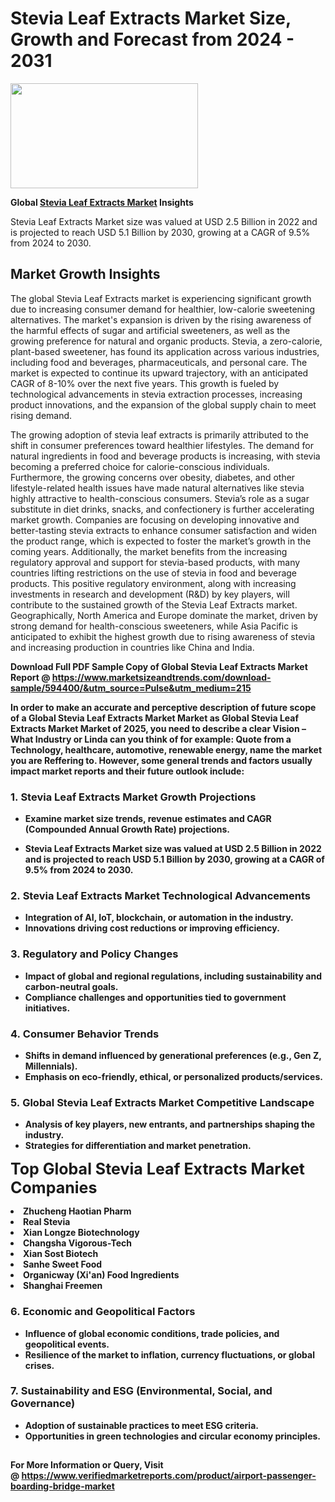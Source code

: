 <H1>Stevia Leaf Extracts Market Size, Growth and Forecast from 2024 - 2031</H1><img class="aligncenter size-medium wp-image-584254" src="https://thirdeyenews.in/wp-content/uploads/2024/09/Global-Market-Research-300x168.jpeg" alt="" width="300" height="168" /><p><strong>Global&nbsp;<a href="https://www.marketsizeandtrends.com/download-sample/594400/&amp;utm_source=Pulse&amp;utm_medium=215">Stevia Leaf Extracts Market</a> Insights</strong></p><p>Stevia Leaf Extracts Market size was valued at USD 2.5 Billion in 2022 and is projected to reach USD 5.1 Billion by 2030, growing at a CAGR of 9.5% from 2024 to 2030.</p><p><h2>Market Growth Insights</h2> <p>The global Stevia Leaf Extracts market is experiencing significant growth due to increasing consumer demand for healthier, low-calorie sweetening alternatives. The market's expansion is driven by the rising awareness of the harmful effects of sugar and artificial sweeteners, as well as the growing preference for natural and organic products. Stevia, a zero-calorie, plant-based sweetener, has found its application across various industries, including food and beverages, pharmaceuticals, and personal care. The market is expected to continue its upward trajectory, with an anticipated CAGR of 8-10% over the next five years. This growth is fueled by technological advancements in stevia extraction processes, increasing product innovations, and the expansion of the global supply chain to meet rising demand.</p> <p><strong></strong></p> <p>The growing adoption of stevia leaf extracts is primarily attributed to the shift in consumer preferences toward healthier lifestyles. The demand for natural ingredients in food and beverage products is increasing, with stevia becoming a preferred choice for calorie-conscious individuals. Furthermore, the growing concerns over obesity, diabetes, and other lifestyle-related health issues have made natural alternatives like stevia highly attractive to health-conscious consumers. Stevia’s role as a sugar substitute in diet drinks, snacks, and confectionery is further accelerating market growth. Companies are focusing on developing innovative and better-tasting stevia extracts to enhance consumer satisfaction and widen the product range, which is expected to foster the market’s growth in the coming years. Additionally, the market benefits from the increasing regulatory approval and support for stevia-based products, with many countries lifting restrictions on the use of stevia in food and beverage products. This positive regulatory environment, along with increasing investments in research and development (R&D) by key players, will contribute to the sustained growth of the Stevia Leaf Extracts market. Geographically, North America and Europe dominate the market, driven by strong demand for health-conscious sweeteners, while Asia Pacific is anticipated to exhibit the highest growth due to rising awareness of stevia and increasing production in countries like China and India. <p><strong></p><p><span class=""><strong>Download Full PDF Sample Copy of Global Stevia Leaf Extracts Market Report</strong> @ <a href="https://www.marketsizeandtrends.com/download-sample/594400/&amp;utm_source=Pulse&amp;utm_medium=215" target="_blank">https://www.marketsizeandtrends.com/download-sample/594400/&amp;utm_source=Pulse&amp;utm_medium=215</a></span></p><p>In order to make an accurate and perceptive description of future scope of a Global&nbsp;Stevia Leaf Extracts Market Market as Global&nbsp;Stevia Leaf Extracts Market Market of 2025, you need to describe a clear Vision &ndash; What Industry or Linda can you think of for example: Quote from a Technology, healthcare, automotive, renewable energy, name the market you are Reffering to. However, some general trends and factors usually impact market reports and their future outlook include:</p><h3>1.&nbsp;<strong>Stevia Leaf Extracts Market Growth Projections</strong></h3><ul><li>Examine market size trends, revenue estimates and CAGR (Compounded Annual Growth Rate) projections.</li><li><p>Stevia Leaf Extracts Market size was valued at USD 2.5 Billion in 2022 and is projected to reach USD 5.1 Billion by 2030, growing at a CAGR of 9.5% from 2024 to 2030.</p></li></ul><h3>2.&nbsp;<strong>Stevia Leaf Extracts Market Technological Advancements</strong></h3><ul><li>Integration of AI, IoT, blockchain, or automation in the industry.</li><li>Innovations driving cost reductions or improving efficiency.</li></ul><h3>3.&nbsp;<strong>Regulatory and Policy Changes</strong></h3><ul><li>Impact of global and regional regulations, including sustainability and carbon-neutral goals.</li><li>Compliance challenges and opportunities tied to government initiatives.</li></ul><h3>4.&nbsp;<strong>Consumer Behavior Trends</strong></h3><ul><li>Shifts in demand influenced by generational preferences (e.g., Gen Z, Millennials).</li><li>Emphasis on eco-friendly, ethical, or personalized products/services.</li></ul><h3>5.&nbsp;<strong>Global Stevia Leaf Extracts Market Competitive Landscape</strong></h3><ul><li>Analysis of key players, new entrants, and partnerships shaping the industry.</li><li>Strategies for differentiation and market penetration.</li></ul><p data-pm-slice="1 1 []"><span style="color: inherit; font-family: inherit; font-size: 25px;">Top Global Stevia Leaf Extracts Market Companies</span></p><div class="" data-test-id=""><p><li>Zhucheng Haotian Pharm</li><li> Real Stevia</li><li> Xian Longze Biotechnology</li><li> Changsha Vigorous-Tech</li><li> Xian Sost Biotech</li><li> Sanhe Sweet Food</li><li> Organicway (Xi'an) Food Ingredients</li><li> Shanghai Freemen</li></p></div><h3>6.&nbsp;<strong>Economic and Geopolitical Factors</strong></h3><ul><li>Influence of global economic conditions, trade policies, and geopolitical events.</li><li>Resilience of the market to inflation, currency fluctuations, or global crises.</li></ul><h3>7.&nbsp;<strong>Sustainability and ESG (Environmental, Social, and Governance)</strong></h3><ul><li>Adoption of sustainable practices to meet ESG criteria.</li><li>Opportunities in green technologies and circular economy principles.</li></ul><h2><strong style="font-size: 14px;">For More Information or Query, Visit @&nbsp;</strong><a style="background-color: #ffffff; font-size: 14px;" href="https://www.marketsizeandtrends.com/report/stevia-leaf-extracts-market/" target="_blank">https://www.verifiedmarketreports.com/product/airport-passenger-boarding-bridge-market</a></h2>
